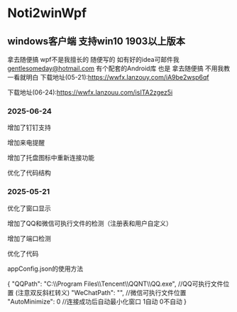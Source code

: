 # Noti2winWpf

## windows客户端 支持win10 1903以上版本

拿去随便搞 wpf不是我擅长的 随便写的 如有好的idea可邮件我  gentlesomeday@hotmail.com
有个配套的Android库 也是 拿去随便搞
不用我教  一看就明白
下载地址(05-21):https://wwfx.lanzouy.com/iA9be2wsp6qf

下载地址(06-24):https://wwfx.lanzouu.com/isITA2zgez5i

### 2025-06-24

增加了钉钉支持

增加来电提醒

增加了托盘图标中重新连接功能

优化了代码结构

### 2025-05-21

优化了窗口显示

增加了QQ和微信可执行文件的检测（注册表和用户自定义）

增加了端口检测

优化了代码

appConfig.json的使用方法

{
  "QQPath": "C:\\\Program Files\\\Tencent\\\QQNT\\\QQ.exe",  //QQ可执行文件位置 (注意双反斜杠转义)
  "WeChatPath": "",   //微信可执行文件位置
  "AutoMinimize": 0    //连接成功后自动最小化窗口 1自动  0不自动
}

### 
